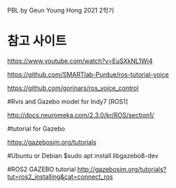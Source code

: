 PBL by Geun Young Hong
2021 2학기 

# 참고 사이트

https://www.youtube.com/watch?v=EuSXkNL1Wi4

https://github.com/SMARTlab-Purdue/ros-tutorial-voice

https://github.com/gorinars/ros_voice_control

#Rvis and Gazebo model for Indy7 [ROS1]

http://docs.neuromeka.com/2.3.0/kr/ROS/section1/

#tutorial for Gazebo

https://gazebosim.org/tutorials

#Ubuntu or Debian
$sudo apt install libgazebo8-dev

#ROS2 GAZEBO tutorial
http://gazebosim.org/tutorials?tut=ros2_installing&cat=connect_ros

